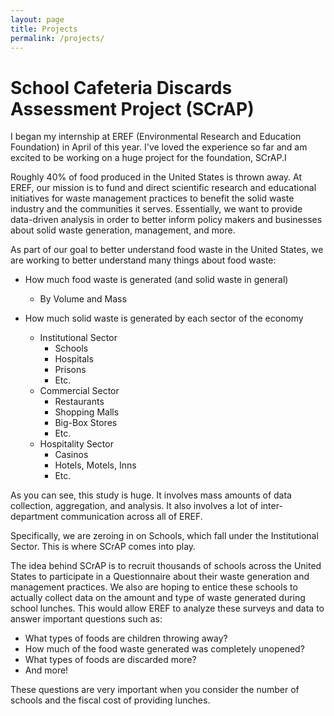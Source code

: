 ```yaml
---
layout: page
title: Projects
permalink: /projects/
---
```

# School Cafeteria Discards Assessment Project (SCrAP)

I began my internship at EREF (Environmental Research and Education Foundation) in April of this year. I've loved the experience so far and am excited to be working on a huge project for the foundation, SCrAP.I

Roughly 40% of food produced in the United States is thrown away.  At EREF, our mission is to fund and direct scientific research and educational initiatives for waste management practices to benefit the solid waste industry and the communities it serves.
Essentially, we want to provide data-driven analysis in order to better inform policy makers and businesses about solid waste generation, management, and more.  

As part of our goal to better understand food waste in the United States, we are working to better understand many things about food waste:

* How much food waste is generated (and solid waste in general)
  * By Volume and Mass

* How much solid waste is generated by each sector of the economy
  * Institutional Sector
    * Schools
    * Hospitals
    * Prisons
    * Etc.
  * Commercial Sector
    * Restaurants
    * Shopping Malls
    * Big-Box Stores
    * Etc. 
  * Hospitality Sector
    * Casinos
    * Hotels, Motels, Inns
    * Etc. 

As you can see, this study is huge.  It involves mass amounts of data collection, aggregation, and analysis.  It also involves a lot of inter-department communication across all of EREF. 

Specifically, we are zeroing in on Schools, which fall under the Institutional Sector.  This is where SCrAP comes into play.

The idea behind SCrAP is to recruit thousands of schools across the United States to participate in a Questionnaire about their waste generation and management practices.
We also are hoping to entice these schools to actually collect data on the amount and type of waste generated during school lunches.  This would allow EREF to analyze these surveys and data to answer important questions such as: 

* What types of foods are children throwing away?
* How much of the food waste generated was completely unopened?
* What types of foods are discarded more?
* And more! 

These questions are very important when you consider the number of schools and the fiscal cost of providing lunches.  

